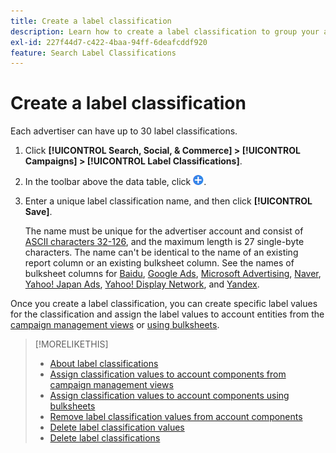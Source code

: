 ```yaml
---
title: Create a label classification
description: Learn how to create a label classification to group your account components.
exl-id: 227f44d7-c422-4baa-94ff-6deafcddf920
feature: Search Label Classifications
---
```

# Create a label classification

Each advertiser can have up to 30 label classifications.

1. Click **[!UICONTROL Search, Social, & Commerce] > [!UICONTROL Campaigns] > [!UICONTROL Label Classifications]**.

1. In the toolbar above the data table, click ![Create](/help/search-social-commerce/assets/add.png "Create").

1. Enter a unique label classification name, and then click **[!UICONTROL Save]**.

   The name must be unique for the advertiser account and consist of [ASCII characters 32-126](https://www.asciitable.com/), and the maximum length is 27 single-byte characters. The name can't be identical to the name of an existing report column or an existing bulksheet column. See the names of bulksheet columns for [Baidu](/help/search-social-commerce/campaign-management/bulksheets/bulksheet-data-formats/bulksheet-data-baidu.md), [Google Ads](/help/search-social-commerce/campaign-management/bulksheets/bulksheet-data-formats/bulksheet-data-google.md), [Microsoft Advertising](/help/search-social-commerce/campaign-management/bulksheets/bulksheet-data-formats/bulksheet-data-microsoft.md), [Naver](/help/search-social-commerce/campaign-management/bulksheets/bulksheet-data-formats/bulksheet-data-naver.md), [Yahoo! Japan Ads](/help/search-social-commerce/campaign-management/bulksheets/bulksheet-data-formats/bulksheet-data-yahoo-japan.md), [Yahoo! Display Network](/help/search-social-commerce/campaign-management/bulksheets/bulksheet-data-formats/bulksheet-data-yahoo-display-network.md), and [Yandex](/help/search-social-commerce/campaign-management/bulksheets/bulksheet-data-formats/bulksheet-data-yandex.md).

Once you create a label classification, you can create specific label values for the classification and assign the label values to account entities from the [campaign management views](classification-values-assign-campaign-management.md) or [using bulksheets](classification-values-assign-bulksheets.md).

>[!MORELIKETHIS]
>
>* [About label classifications](classification-about.md)
>* [Assign classification values to account components from campaign management views](classification-values-assign-campaign-management.md)
>* [Assign classification values to account components using bulksheets](classification-values-assign-bulksheets.md)
>* [Remove label classification values from account components](classification-values-remove.md)
>* [Delete label classification values](classification-values-delete.md)
>* [Delete label classifications](classification-delete.md)

